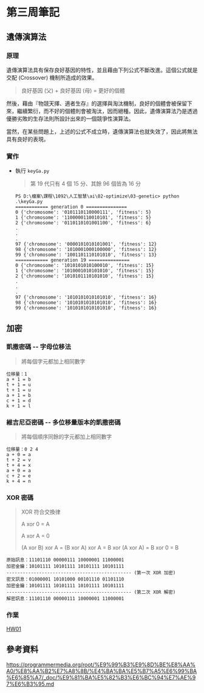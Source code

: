# 第三周筆記

## 遺傳演算法

### 原理

遺傳演算法具有保存良好基因的特性，並且藉由下列公式不斷改進。這個公式就是交配 (Crossover) 機制所造成的效果。

> 良好基因 (父) + 良好基因 (母) = 更好的個體

然後，藉由『物競天擇、適者生存』的選擇與淘汰機制，良好的個體會被保留下來，繼續繁衍，而不好的個體則會被淘汰，因而絕種。因此，遺傳演算法乃是透過優勝劣敗的生存法則所設計出來的一個競爭性演算法。

當然，在某些問題上，上述的公式不成立時，遺傳演算法也就失效了，因此將無法具有良好的表現。

### 實作

* 執行 `keyGa.py`

    > 第 19 代只有 4 個 15 分、其餘 96 個皆為 16 分

    ```text
    PS D:\檔案\課程\1092\人工智慧\ai\02-optimize\03-genetic> python .\keyGa.py
    ============ generation 0 ===============
    0 {'chromosome': '0101110110000111', 'fitness': 5}
    1 {'chromosome': '1100000110010101', 'fitness': 5}
    2 {'chromosome': '0110110101001100', 'fitness': 6}
    .
    .
    .
    97 {'chromosome': '0000101010101001', 'fitness': 12}
    98 {'chromosome': '1010001000100000', 'fitness': 12}
    99 {'chromosome': '1001101110101010', 'fitness': 13}
    ============ generation 19 ===============
    0 {'chromosome': '1010101010100010', 'fitness': 15}
    1 {'chromosome': '1010001010101010', 'fitness': 15}
    2 {'chromosome': '1010101110101010', 'fitness': 15}
    .
    .
    .
    97 {'chromosome': '1010101010101010', 'fitness': 16}
    98 {'chromosome': '1010101010101010', 'fitness': 16}
    99 {'chromosome': '1010101010101010', 'fitness': 16}
    ```

## 加密

### 凱撒密碼 -- 字母位移法

> 將每個字元都加上相同數字

```text
位移量：1
a + 1 = b
t + 1 = u
t + 1 = u
a + 1 = b
c + 1 = d
k + 1 = l
```

### 維吉尼亞密碼 -- 多位移量版本的凱撒密碼

> 將每個順序同餘的字元都加上相同數字

```text
位移量：0 2 4
a + 0 = a
t + 2 = v
t + 4 = x
a + 0 = a
c + 2 = e
k + 4 = n
```

### XOR 密碼

> XOR 符合交換律
>
> A xor 0 = A
>
> A xor A = 0
>
> (A xor B) xor A = (B xor A) xor A = B xor (A xor A) = B xor 0 = B

```text
原始訊息：11101110 00000111 10000001 11000001
加密金鑰：10101111 10101111 10101111 10101111  
---------------------------------------------- (第一次 XOR 加密)
密文訊息：01000001 10101000 00101110 01101110
加密金鑰：10101111 10101111 10101111 10101111  
---------------------------------------------- (第二次 XOR 解密)
解密訊息：11101110 00000111 10000001 11000001
```

### 作業

[HW01](..\HW01\README.md)

## 參考資料

<https://programmermedia.org/root/%E9%99%B3%E9%8D%BE%E8%AA%A0/%E8%AA%B2%E7%A8%8B/%E4%BA%BA%E5%B7%A5%E6%99%BA%E6%85%A7/_doc/%E9%81%BA%E5%82%B3%E6%BC%94%E7%AE%97%E6%B3%95.md>
